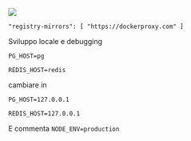 ![](https://pub-b8db533c86124200a9d799bf3ba88099.r2.dev/2023/03/wbhiRD1.webp)

```
"registry-mirrors": [ "https://dockerproxy.com" ]
```

Sviluppo locale e debugging

```
PG_HOST=pg

REDIS_HOST=redis
```

cambiare in

```
PG_HOST=127.0.0.1

REDIS_HOST=127.0.0.1

```

E commenta `NODE_ENV=production`